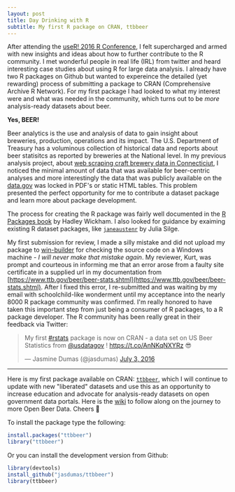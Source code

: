 ```yaml
---
layout: post
title: Day Drinking with R
subtitle: My first R package on CRAN, ttbbeer
---
```


After attending the [useR! 2016 R Conference](http://user2016.org/), I felt supercharged and armed with new insights and ideas about how to further contribute to the R community. I met wonderful people in real life (IRL) from twitter and heard interesting case studies about using R for large data analysis. I already have two R packages on Github but wanted to expereince the detailed (yet rewarding) process of submitting a package to CRAN (Comprehensive Archive R Network). For my first package I had looked to what my interest were and what was needed in the community, which turns out to be *more* analysis-ready datasets about beer. 

**Yes, BEER!** 

Beer analytics is the use and analysis of data to gain insight about breweries, production, operations and its impact. The U.S. Department of Treasury has a voluminous collection of historical data and reports about beer statisitcs as reported by breweries at the National level. In my previous analysis project, about [web scraping craft brewery data in Connecticiut](http://trendct.org/2016/03/18/tutorial-web-scraping-and-mapping-breweries-with-import-io-and-r/), I noticed the minimal amount of data that was available for beer-centric analyses and more interestingly the data that was publicly available on the [data.gov](data.gov) was locked in PDF's or static HTML tables. This problem presented the perfect opportunity for me to contribute a dataset package and learn more about package development.

The process for creating the R package was fairly well documented in the [R Packages book](http://r-pkgs.had.co.nz/) by Hadley Wickham. I also looked for guidance by exaiming existing R dataset packages, like [`janeaustenr`](https://github.com/juliasilge/janeaustenr) by Julia Silge. 

My first submission for review, I made a silly mistake and did not upload my package to [win-builder](http://win-builder.r-project.org/) for checking the source code on a Windows machine - *I will never make that mistake again*. My reviewer, Kurt, was prompt and courteous in informing me that an error arose from a faulty site certificate in a supplied url in my documentation from [https://www.ttb.gov/beer/beer-stats.shtml](https://www.ttb.gov/beer/beer-stats.shtml). After I fixed this error, I re-submitted and was waiting by my email with schoolchild-like wonderment until my acceptance into the nearly 8000 R package community was confirmed. I'm really honored to have taken this important step from just being a consumer of R packages, to a R package developer. The R community has been really great in their feedback via Twitter:

<blockquote class="twitter-tweet" data-lang="en"><p lang="en" dir="ltr">My first <a href="https://twitter.com/hashtag/rstats?src=hash">#rstats</a> package is now on CRAN - a data set on US Beer Statistics from <a href="https://twitter.com/usdatagov">@usdatagov</a> ! <a href="https://t.co/AnNKqNXYRz">https://t.co/AnNKqNXYRz</a> 😎</p>&mdash; Jasmine Dumas (@jasdumas) <a href="https://twitter.com/jasdumas/status/749636903217995776">July 3, 2016</a></blockquote>
<script async src="//platform.twitter.com/widgets.js" charset="utf-8"></script>

______

Here is my first package available on CRAN: [`ttbbeer`](http://cran.us.r-project.org/web/packages/ttbbeer/index.html), which I will continue to update with new "liberated" datasets and use this as an opportunity to increase education and advocate for analysis-ready datasets on open government data portals. Here is the [wiki](https://github.com/jasdumas/ttbbeer/wiki) to follow along on the journey to more Open Beer Data. Cheers :beers:

To install the package type the following:

```r
install.packages("ttbbeer")
library("ttbbeer")
```

Or you can install the development version from Github:

```r
library(devtools)
install_github("jasdumas/ttbbeer")
library(ttbbeer)
```

